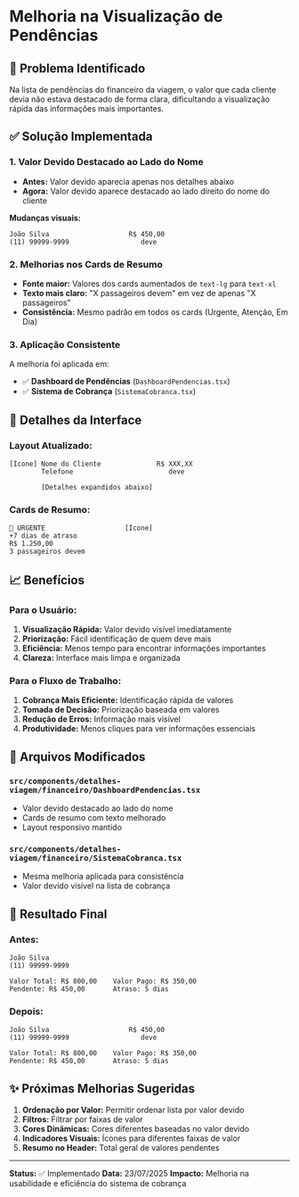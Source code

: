 # Melhoria na Visualização de Pendências

## 🎯 Problema Identificado
Na lista de pendências do financeiro da viagem, o valor que cada cliente devia não estava destacado de forma clara, dificultando a visualização rápida das informações mais importantes.

## ✅ Solução Implementada

### **1. Valor Devido Destacado ao Lado do Nome**
- **Antes:** Valor devido aparecia apenas nos detalhes abaixo
- **Agora:** Valor devido aparece destacado ao lado direito do nome do cliente

**Mudanças visuais:**
```
João Silva                    R$ 450,00
(11) 99999-9999                  deve
```

### **2. Melhorias nos Cards de Resumo**
- **Fonte maior:** Valores dos cards aumentados de `text-lg` para `text-xl`
- **Texto mais claro:** "X passageiros devem" em vez de apenas "X passageiros"
- **Consistência:** Mesmo padrão em todos os cards (Urgente, Atenção, Em Dia)

### **3. Aplicação Consistente**
A melhoria foi aplicada em:
- ✅ **Dashboard de Pendências** (`DashboardPendencias.tsx`)
- ✅ **Sistema de Cobrança** (`SistemaCobranca.tsx`)

## 🎨 Detalhes da Interface

### Layout Atualizado:
```
[Ícone] Nome do Cliente              R$ XXX,XX
        Telefone                        deve
        
        [Detalhes expandidos abaixo]
```

### Cards de Resumo:
```
🔴 URGENTE                    [Ícone]
+7 dias de atraso
R$ 1.250,00
3 passageiros devem
```

## 📈 Benefícios

### **Para o Usuário:**
1. **Visualização Rápida:** Valor devido visível imediatamente
2. **Priorização:** Fácil identificação de quem deve mais
3. **Eficiência:** Menos tempo para encontrar informações importantes
4. **Clareza:** Interface mais limpa e organizada

### **Para o Fluxo de Trabalho:**
1. **Cobrança Mais Eficiente:** Identificação rápida de valores
2. **Tomada de Decisão:** Priorização baseada em valores
3. **Redução de Erros:** Informação mais visível
4. **Produtividade:** Menos cliques para ver informações essenciais

## 🔧 Arquivos Modificados

### `src/components/detalhes-viagem/financeiro/DashboardPendencias.tsx`
- Valor devido destacado ao lado do nome
- Cards de resumo com texto melhorado
- Layout responsivo mantido

### `src/components/detalhes-viagem/financeiro/SistemaCobranca.tsx`
- Mesma melhoria aplicada para consistência
- Valor devido visível na lista de cobrança

## 🎯 Resultado Final

### **Antes:**
```
João Silva
(11) 99999-9999

Valor Total: R$ 800,00    Valor Pago: R$ 350,00
Pendente: R$ 450,00       Atraso: 5 dias
```

### **Depois:**
```
João Silva                    R$ 450,00
(11) 99999-9999                  deve

Valor Total: R$ 800,00    Valor Pago: R$ 350,00
Pendente: R$ 450,00       Atraso: 5 dias
```

## ✨ Próximas Melhorias Sugeridas

1. **Ordenação por Valor:** Permitir ordenar lista por valor devido
2. **Filtros:** Filtrar por faixas de valor
3. **Cores Dinâmicas:** Cores diferentes baseadas no valor devido
4. **Indicadores Visuais:** Ícones para diferentes faixas de valor
5. **Resumo no Header:** Total geral de valores pendentes

---

**Status:** ✅ Implementado
**Data:** 23/07/2025
**Impacto:** Melhoria na usabilidade e eficiência do sistema de cobrança